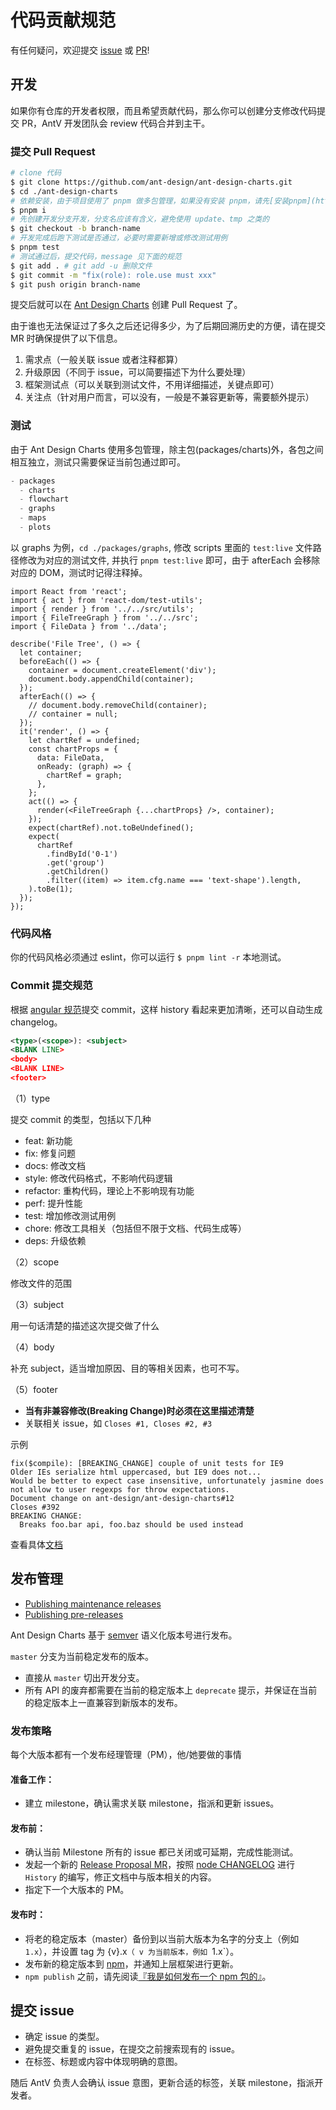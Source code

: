 # 代码贡献规范

有任何疑问，欢迎提交 [issue](https://github.com/ant-design/ant-design-charts/issues) 或 [PR](https://github.com/ant-design/ant-design-charts/pulls)!

## 开发

如果你有仓库的开发者权限，而且希望贡献代码，那么你可以创建分支修改代码提交 PR，AntV 开发团队会 review 代码合并到主干。

### 提交 Pull Request

```bash
# clone 代码
$ git clone https://github.com/ant-design/ant-design-charts.git
$ cd ./ant-design-charts
# 依赖安装，由于项目使用了 pnpm 做多包管理，如果没有安装 pnpm，请先[安装pnpm](https://pnpm.io/installation#using-npm)，并配置对应的 [store-dir](https://pnpm.io/configuring) 
$ pnpm i
# 先创建开发分支开发，分支名应该有含义，避免使用 update、tmp 之类的
$ git checkout -b branch-name
# 开发完成后跑下测试是否通过，必要时需要新增或修改测试用例
$ pnpm test
# 测试通过后，提交代码，message 见下面的规范
$ git add . # git add -u 删除文件
$ git commit -m "fix(role): role.use must xxx"
$ git push origin branch-name
```

提交后就可以在 [Ant Design Charts](https://github.com/ant-design/ant-design-charts/pulls) 创建 Pull Request 了。

由于谁也无法保证过了多久之后还记得多少，为了后期回溯历史的方便，请在提交 MR 时确保提供了以下信息。

1. 需求点（一般关联 issue 或者注释都算）
2. 升级原因（不同于 issue，可以简要描述下为什么要处理）
3. 框架测试点（可以关联到测试文件，不用详细描述，关键点即可）
4. 关注点（针对用户而言，可以没有，一般是不兼容更新等，需要额外提示）

### 测试

由于 Ant Design Charts 使用多包管理，除主包(packages/charts)外，各包之间相互独立，测试只需要保证当前包通过即可。

```ts
- packages
  - charts
  - flowchart
  - graphs
  - maps
  - plots
```

以 graphs 为例，`cd ./packages/graphs`, 修改 scripts 里面的 `test:live` 文件路径修改为对应的测试文件, 并执行 `pnpm test:live` 即可，由于 afterEach 会移除对应的 DOM，测试时记得注释掉。

```tsx
import React from 'react';
import { act } from 'react-dom/test-utils';
import { render } from '../../src/utils';
import { FileTreeGraph } from '../../src';
import { FileData } from '../data';

describe('File Tree', () => {
  let container;
  beforeEach(() => {
    container = document.createElement('div');
    document.body.appendChild(container);
  });
  afterEach(() => {
    // document.body.removeChild(container);
    // container = null;
  });
  it('render', () => {
    let chartRef = undefined;
    const chartProps = {
      data: FileData,
      onReady: (graph) => {
        chartRef = graph;
      },
    };
    act(() => {
      render(<FileTreeGraph {...chartProps} />, container);
    });
    expect(chartRef).not.toBeUndefined();
    expect(
      chartRef
        .findById('0-1')
        .get('group')
        .getChildren()
        .filter((item) => item.cfg.name === 'text-shape').length,
    ).toBe(1);
  });
});
```


### 代码风格

你的代码风格必须通过 eslint，你可以运行 `$ pnpm lint -r` 本地测试。

### Commit 提交规范

根据 [angular 规范](https://github.com/angular/angular.js/blob/master/CONTRIBUTING.md#commit-message-format)提交 commit，这样 history 看起来更加清晰，还可以自动生成 changelog。

```xml
<type>(<scope>): <subject>
<BLANK LINE>
<body>
<BLANK LINE>
<footer>
```

（1）type

提交 commit 的类型，包括以下几种

- feat: 新功能
- fix: 修复问题
- docs: 修改文档
- style: 修改代码格式，不影响代码逻辑
- refactor: 重构代码，理论上不影响现有功能
- perf: 提升性能
- test: 增加修改测试用例
- chore: 修改工具相关（包括但不限于文档、代码生成等）
- deps: 升级依赖

（2）scope

修改文件的范围

（3）subject

用一句话清楚的描述这次提交做了什么

（4）body

补充 subject，适当增加原因、目的等相关因素，也可不写。

（5）footer

- **当有非兼容修改(Breaking Change)时必须在这里描述清楚**
- 关联相关 issue，如 `Closes #1, Closes #2, #3`

示例

```
fix($compile): [BREAKING_CHANGE] couple of unit tests for IE9
Older IEs serialize html uppercased, but IE9 does not...
Would be better to expect case insensitive, unfortunately jasmine does
not allow to user regexps for throw expectations.
Document change on ant-design/ant-design-charts#12
Closes #392
BREAKING CHANGE:
  Breaks foo.bar api, foo.baz should be used instead
```

查看具体[文档](https://docs.google.com/document/d/1QrDFcIiPjSLDn3EL15IJygNPiHORgU1_OOAqWjiDU5Y/edit)

## 发布管理

- [Publishing maintenance releases](https://github.com/semantic-release/semantic-release/blob/master/docs/recipes/maintenance-releases.md)
- [Publishing pre-releases](https://github.com/semantic-release/semantic-release/blob/master/docs/recipes/pre-releases.md)

Ant Design Charts 基于 [semver](http://semver.org/lang/zh-CN/) 语义化版本号进行发布。

`master` 分支为当前稳定发布的版本。

- 直接从 `master` 切出开发分支。
- 所有 API 的废弃都需要在当前的稳定版本上 `deprecate` 提示，并保证在当前的稳定版本上一直兼容到新版本的发布。

### 发布策略

每个大版本都有一个发布经理管理（PM），他/她要做的事情

#### 准备工作：

- 建立 milestone，确认需求关联 milestone，指派和更新 issues。

#### 发布前：

- 确认当前 Milestone 所有的 issue 都已关闭或可延期，完成性能测试。
- 发起一个新的 [Release Proposal MR](https://github.com/nodejs/node/pull/4181)，按照 [node CHANGELOG](https://github.com/nodejs/node/blob/master/CHANGELOG.md) 进行 `History` 的编写，修正文档中与版本相关的内容。
- 指定下一个大版本的 PM。

#### 发布时：

- 将老的稳定版本（master）备份到以当前大版本为名字的分支上（例如 `1.x`），并设置 tag 为 {v}.x`（ v 为当前版本，例如 `1.x`）。
- 发布新的稳定版本到 [npm](http://npmjs.com)，并通知上层框架进行更新。
- `npm publish` 之前，请先阅读[『我是如何发布一个 npm 包的』](https://fengmk2.com/blog/2016/how-i-publish-a-npm-package)。


## 提交 issue

- 确定 issue 的类型。
- 避免提交重复的 issue，在提交之前搜索现有的 issue。
- 在标签、标题或内容中体现明确的意图。

随后 AntV 负责人会确认 issue 意图，更新合适的标签，关联 milestone，指派开发者。